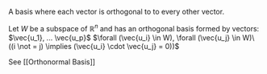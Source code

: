 A basis where each vector is orthogonal to to every other vector.

Let $W$ be a subspace of $\mathbb{R}^n$ and has an orthogonal basis formed by vectors: $\vec{u_1}, ... \vec{u_p}$
$\forall (\vec{u_i} \in W), \forall (\vec{u_j} \in W)\ ((i \not = j) \implies (\vec{u_i} \cdot \vec{u_j} = 0))$

See [[Orthonormal Basis]]